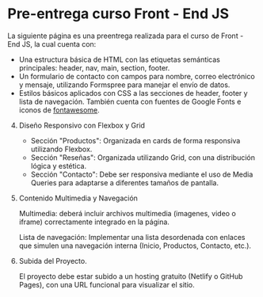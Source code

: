 # Pre-entrega curso Front - End JS
La siguiente página es una preentrega realizada para el curso de Front - End JS, la cual cuenta con:
- Una estructura básica de HTML con las etiquetas semánticas principales: header, nav, main, section, footer.
- Un formulario de contacto con campos para nombre, correo electrónico y mensaje, utilizando Formspree para manejar el envío de datos.
- Estilos básicos aplicados con CSS a las secciones de header, footer y lista de navegación. También cuenta con fuentes de Google Fonts e iconos de [fontawesome](https://fontawesome.com/).

4. Diseño Responsivo con Flexbox y Grid
    - Sección "Productos": Organizada en cards de forma responsiva utilizando Flexbox.
    - Sección "Reseñas": Organizada utilizando Grid, con una distribución lógica y estética.
    - Sección "Contacto": Debe ser responsiva mediante el uso de Media Queries para adaptarse a diferentes tamaños de pantalla.

5. Contenido Multimedia y Navegación
    
    Multimedia: deberá incluir archivos multimedia (imagenes, video o iframe) correctamente integrado en la página.
    
    Lista de navegación: Implementar una lista desordenada con enlaces que simulen una navegación interna (Inicio, Productos, Contacto, etc.).

6. Subida del Proyecto.
    
    El proyecto debe estar subido a un hosting gratuito (Netlify o GitHub Pages), con una URL funcional para visualizar el sitio.
